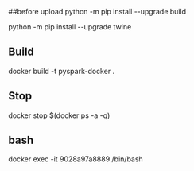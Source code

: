 ##before upload
 python -m pip install --upgrade build


python -m pip install --upgrade twine



## Build
docker build -t pyspark-docker .

## Stop
docker stop $(docker ps -a -q)   


## bash
docker exec -it  9028a97a8889 /bin/bash


